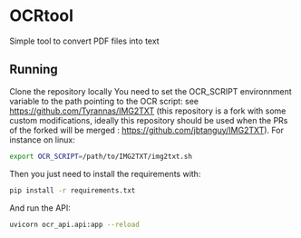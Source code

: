 # OCRtool
Simple tool to convert PDF files into text

## Running

Clone the repository locally
You need to set the OCR_SCRIPT environnment variable to the path pointing to the OCR script: see https://github.com/Tyrannas/IMG2TXT (this repository is a fork with some custom modifications, ideally this repository should be used when the PRs of the forked will be merged : https://github.com/jbtanguy/IMG2TXT).
For instance on linux:
```bash
export OCR_SCRIPT=/path/to/IMG2TXT/img2txt.sh
```

Then you just need to install the requirements with:
```bash
pip install -r requirements.txt
```

And run the API:
```bash
uvicorn ocr_api.api:app --reload
```
